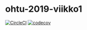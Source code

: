 # ohtu-2019-viikko1

[![CircleCI](https://circleci.com/gh/eevaalanko/ohtu-2019-viikko1.svg?style=svg)](https://circleci.com/gh/eevaalanko/ohtu-2019-viikko1) [![codecov](https://codecov.io/gh/eevaalanko/ohtu-2019-viikko1/branch/master/graph/badge.svg)](https://codecov.io/gh/eevaalanko/ohtu-2019-viikko1)
